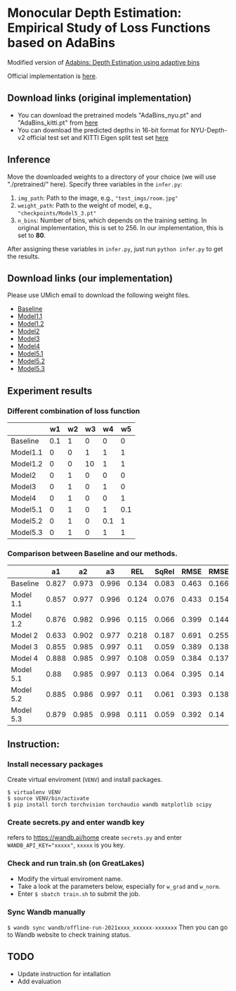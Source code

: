 # Monocular Depth Estimation: Empirical Study of Loss Functions based on AdaBins

Modified version of [Adabins: Depth Estimation using adaptive bins](https://arxiv.org/abs/2011.14141)

Official implementation is [here](https://github.com/shariqfarooq123/AdaBins).

## Download links (original implementation)
* You can download the pretrained models "AdaBins_nyu.pt" and "AdaBins_kitti.pt" from [here](https://drive.google.com/drive/folders/1nYyaQXOBjNdUJDsmJpcRpu6oE55aQoLA?usp=sharing)
* You can download the predicted depths in 16-bit format for NYU-Depth-v2 official test set and KITTI Eigen split test set [here](https://drive.google.com/drive/folders/1b3nfm8lqrvUjtYGmsqA5gptNQ8vPlzzS?usp=sharing)

## Inference
Move the downloaded weights to a directory of your choice (we will use "./pretrained/" here). 
Specify three variables in the `infer.py`:
1. `img_path`: Path to the image, e.g., `"test_imgs/room.jpg"`
2. `weight_path`: Path to the weight of model, e.g., `"checkpoints/Model5_3.pt"`
3. `n_bins`: Number of bins, which depends on the training setting. In original implementation, this is set to 256. In our implementation, this is set to **80**.

After assigning these variables in `infer.py`, just run `python infer.py` to get the results.

## Download links (our implementation)
Please use UMich email to download the following weight files.
* [Baseline](https://drive.google.com/file/d/108MdTNekRyshtns0xv7Op3T6w43PBmw1/view?usp=sharing)
* [Model1.1](https://drive.google.com/file/d/1qi5vCxhUshHYccfsrS4ueTuX90mmUHa3/view?usp=sharing)
* [Model1.2](https://drive.google.com/file/d/1PHta4GuZI1h5VjxNk95mFdO8xkkRdNJD/view?usp=sharing)
* [Model2  ](https://drive.google.com/file/d/1Xe4zw7mRRCc0OpdKk3APKZqIF_rLipRV/view?usp=sharing)
* [Model3  ](https://drive.google.com/file/d/1R_IFKFX6Ic03QEI7RaCCqgfJQAFydWdQ/view?usp=sharing)
* [Model4  ](https://drive.google.com/file/d/1EVNomiJnqhVRnfpoONux3ZpdJoWKo3s0/view?usp=sharing)
* [Model5.1](https://drive.google.com/file/d/1Da8S5xjLhdSrtz4az4simuE2kJov_0BW/view?usp=sharing)
* [Model5.2](https://drive.google.com/file/d/1NICxtdC6T1g4AeD6RA5fcrBd3cEE6_fd/view?usp=sharing)
* [Model5.3](https://drive.google.com/file/d/1JVwmzABUvZXLgEEXeJ0Un9UcN4pG6hIM/view?usp=sharing) 

## Experiment results

### Different combination of loss function 
|           |  w1 | w2| w3 |  w4 |  w5 |
|-----------|-----|---|----|-----|-----|
| Baseline  | 0.1 | 1 |  0 | 0   | 0   |
| Model1.1  | 0   | 0 |  1 | 1   | 1   |
| Model1.2  | 0   | 0 | 10 | 1   | 1   |
| Model2    | 0   | 1 |  0 | 0   | 0   |
| Model3    | 0   | 1 |  0 | 1   | 0   |
| Model4    | 0   | 1 |  0 | 0   | 1   |
| Model5.1  | 0   | 1 |  0 | 1   | 0.1 |
| Model5.2  | 0   | 1 |  0 | 0.1 | 1   |
| Model5.3  | 0   | 1 |  0 | 1   | 1   |

### Comparison between Baseline and our methods.
|           |   a1  |   a2  |   a3  |  REL  | SqRel |  RMSE |RMSElog| Log10 |
|-----------|-------|-------|-------|-------|-------|-------|-------|-------|
| Baseline  | 0.827 | 0.973 | 0.996 | 0.134 | 0.083 | 0.463 | 0.166 | 0.057 |
| Model 1.1 | 0.857 | 0.977 | 0.996 | 0.124 | 0.076 | 0.433 | 0.154 | 0.052 |
| Model 1.2 | 0.876 | 0.982 | 0.996 | 0.115 | 0.066 | 0.399 | 0.144 | 0.049 |
| Model 2   | 0.633 | 0.902 | 0.977 | 0.218 | 0.187 | 0.691 | 0.255 | 0.09  |
| Model 3   | 0.855 | 0.985 | 0.997 | 0.11  | 0.059 | 0.389 | 0.138 | 0.047 |
| Model 4   | 0.888 | 0.985 | 0.997 | 0.108 | 0.059 | 0.384 | 0.137 | 0.047 |
| Model 5.1 | 0.88  | 0.985 | 0.997 | 0.113 | 0.064 | 0.395 | 0.14  | 0.048 |
| Model 5.2 | 0.885 | 0.986 | 0.997 | 0.11  | 0.061 | 0.393 | 0.138 | 0.047 |
| Model 5.3 | 0.879 | 0.985 | 0.998 | 0.111 | 0.059 | 0.392 | 0.14  | 0.048 |


## Instruction:
### Install necessary packages
Create virtual enviroment (`VENV`) and install packages.
```
$ virtualenv VENV
$ source VENV/bin/activate
$ pip install torch torchvision torchaudio wandb matplotlib scipy
```
### Create secrets.py and enter wandb key
refers to https://wandb.ai/home
create `secrets.py` and enter `WANDB_API_KEY="xxxxx"`, `xxxxx` is you key.

### Check and run train.sh (on GreatLakes)
* Modify the virtual enviroment name.
* Take a look at the parameters below, especially for `w_grad` and `w_norm`.
* Enter `$ sbatch train.sh` to submit the job.

### Sync Wandb manually
`$ wandb sync wandb/offline-run-2021xxxx_xxxxxx-xxxxxxx`
Then you can go to Wandb website to check training status.

## TODO
* Update instruction for intallation
* Add evaluation